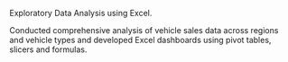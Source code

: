 Exploratory Data Analysis using Excel.

Conducted comprehensive analysis of vehicle sales data across regions and vehicle types and developed Excel dashboards using pivot tables, slicers and formulas.
